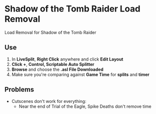 # Shadow of the Tomb Raider Load Removal

Load Removal for Shadow of the Tomb Raider

## Use
1. In **LiveSplit**, **Right Click** anywhere and click **Edit Layout**
2. **Click +**, **Control, Scriptable Auto Splitter**
3. **Browse** and choose the **.asl  File Downloaded**
4. Make sure you're comparing against **Game Time** for **splits** and **timer**
## Problems
- Cutscenes don't work for everything:
  - Near the end of Trial of the Eagle, Spike Deaths don't remove time

<!--
# Todo
-  Make this a Auto Splitter aswell as Load Removal
- Settings:
  - Skippable & Unskippable Cutscenes
    - Improve Cutscene Addresses
-->

